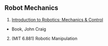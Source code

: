 ## Robot Mechanics
1. [Introduction to Robotics: Mechanics & Control](./Introduction_to_Robotics_Mechanics_and_Control.md)
  - Book, John Craig
2. (MIT 6.881) Robotic Manipulation
